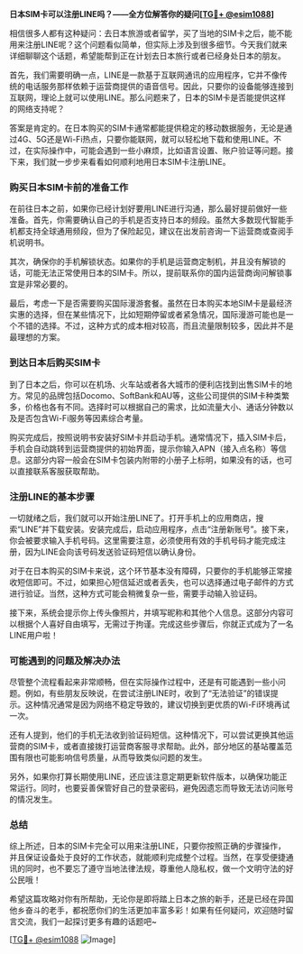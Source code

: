 **日本SIM卡可以注册LINE吗？——全方位解答你的疑问[[TG💪+ @esim1088](https://t.me/s/esim1088)]**

相信很多人都有这种疑问：去日本旅游或者留学，买了当地的SIM卡之后，能不能用来注册LINE呢？这个问题看似简单，但实际上涉及到很多细节。今天我们就来详细聊聊这个话题，希望能帮到正在计划去日本旅行或者已经身处日本的朋友。

首先，我们需要明确一点，LINE是一款基于互联网通讯的应用程序，它并不像传统的电话服务那样依赖于运营商提供的语音信号。因此，只要你的设备能够连接到互联网，理论上就可以使用LINE。那么问题来了，日本的SIM卡是否能提供这样的网络支持呢？

答案是肯定的。在日本购买的SIM卡通常都能提供稳定的移动数据服务，无论是通过4G、5G还是Wi-Fi热点，只要你能联网，就可以轻松地下载和使用LINE。不过，在实际操作中，可能会遇到一些小麻烦，比如语言设置、账户验证等问题。接下来，我们就一步步来看看如何顺利地用日本SIM卡注册LINE。

### 购买日本SIM卡前的准备工作

在前往日本之前，如果你已经计划好要用LINE进行沟通，那么最好提前做好一些准备。首先，你需要确认自己的手机是否支持日本的频段。虽然大多数现代智能手机都支持全球通用频段，但为了保险起见，建议在出发前咨询一下运营商或查阅手机说明书。

其次，确保你的手机解锁状态。如果你的手机是运营商定制机，并且没有解锁的话，可能无法正常使用日本的SIM卡。所以，提前联系你的国内运营商询问解锁事宜是非常必要的。

最后，考虑一下是否需要购买国际漫游套餐。虽然在日本购买本地SIM卡是最经济实惠的选择，但在某些情况下，比如短期停留或者紧急情况，国际漫游可能也是一个不错的选择。不过，这种方式的成本相对较高，而且流量限制较多，因此并不是最理想的方案。

### 到达日本后购买SIM卡

到了日本之后，你可以在机场、火车站或者各大城市的便利店找到出售SIM卡的地方。常见的品牌包括Docomo、SoftBank和AU等，这些公司提供的SIM卡种类繁多，价格也各有不同。选择时可以根据自己的需求，比如流量大小、通话分钟数以及是否包含Wi-Fi服务等因素综合考量。

购买完成后，按照说明书安装好SIM卡并启动手机。通常情况下，插入SIM卡后，手机会自动跳转到运营商提供的初始界面，提示你输入APN（接入点名称）等信息。这部分内容一般会在SIM卡包装内附带的小册子上标明，如果没有的话，也可以直接联系客服获取帮助。

### 注册LINE的基本步骤

一切就绪之后，我们就可以开始注册LINE了。打开手机上的应用商店，搜索“LINE”并下载安装。安装完成后，启动应用程序，点击“注册新账号”。接下来，你会被要求输入手机号码。这里需要注意，必须使用有效的手机号码才能完成注册，因为LINE会向该号码发送验证码短信以确认身份。

对于在日本购买的SIM卡来说，这个环节基本没有障碍，只要你的手机能够正常接收短信即可。不过，如果担心短信延迟或者丢失，也可以选择通过电子邮件的方式进行验证。当然，这种方式可能会稍微复杂一些，需要手动输入验证码。

接下来，系统会提示你上传头像照片，并填写昵称和其他个人信息。这部分内容可以根据个人喜好自由填写，无需过于拘谨。完成这些步骤后，你就正式成为了一名LINE用户啦！

### 可能遇到的问题及解决办法

尽管整个流程看起来非常顺畅，但在实际操作过程中，还是有可能遇到一些小问题。例如，有些朋友反映说，在尝试注册LINE时，收到了“无法验证”的错误提示。这种情况通常是因为网络不稳定导致的，建议切换到更优质的Wi-Fi环境再试一次。

还有人提到，他们的手机无法收到验证码短信。这种情况下，可以尝试更换其他运营商的SIM卡，或者直接拨打运营商客服寻求帮助。此外，部分地区的基站覆盖范围有限也可能影响信号质量，从而导致类似问题的发生。

另外，如果你打算长期使用LINE，还应该注意定期更新软件版本，以确保功能正常运行。同时，也要妥善保管好自己的登录密码，避免因遗忘而导致无法访问账号的情况发生。

### 总结

综上所述，日本的SIM卡完全可以用来注册LINE，只要你按照正确的步骤操作，并且保证设备处于良好的工作状态，就能顺利完成整个过程。当然，在享受便捷通讯的同时，也不要忘了遵守当地法律法规，尊重他人隐私权，做一个文明守法的好公民哦！

希望这篇攻略对你有所帮助，无论你是即将踏上日本之旅的新手，还是已经在异国他乡奋斗的老手，都祝愿你们的生活更加丰富多彩！如果有任何疑问，欢迎随时留言交流，我们一起探讨更多有趣的话题吧~

[[TG💪+ @esim1088](https://t.me/s/esim1088) ![Image](https://i.postimg.cc/4NQfJmqS/Snipaste-2025-05-13-00-14-12.png)]
